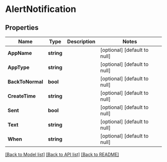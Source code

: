 # AlertNotification

## Properties
Name | Type | Description | Notes
------------ | ------------- | ------------- | -------------
**AppName** | **string** |  | [optional] [default to null]
**AppType** | **string** |  | [optional] [default to null]
**BackToNormal** | **bool** |  | [optional] [default to null]
**CreateTime** | **string** |  | [optional] [default to null]
**Sent** | **bool** |  | [optional] [default to null]
**Text** | **string** |  | [optional] [default to null]
**When** | **string** |  | [optional] [default to null]

[[Back to Model list]](../README.md#documentation-for-models) [[Back to API list]](../README.md#documentation-for-api-endpoints) [[Back to README]](../README.md)

